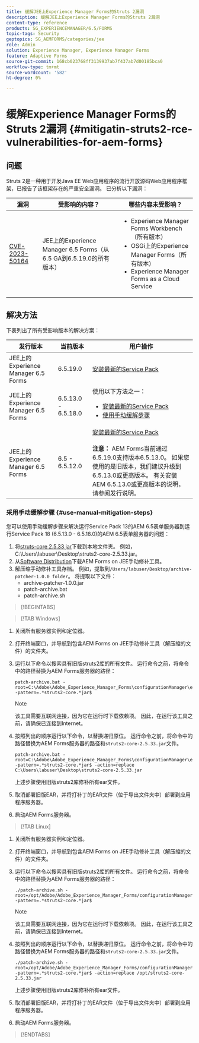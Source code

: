 ```yaml
---
title: 缓解JEE上Experience Manager Forms的Struts 2漏洞
description: 缓解JEE上Experience Manager Forms的Struts 2漏洞
content-type: reference
products: SG_EXPERIENCEMANAGER/6.5/FORMS
topic-tags: Security
geptopics: SG_AEMFORMS/categories/jee
role: Admin
solution: Experience Manager, Experience Manager Forms
feature: Adaptive Forms
source-git-commit: 168cb023768ff3139937ab7f437ab7d00185bca0
workflow-type: tm+mt
source-wordcount: '582'
ht-degree: 0%

---
```


# 缓解Experience Manager Forms的Struts 2漏洞 {#mitigatin-struts2-rce-vulnerabilities-for-aem-forms}

## 问题

Struts 2是一种用于开发Java EE Web应用程序的流行开放源码Web应用程序框架，已报告了该框架存在的严重安全漏洞。 已分析以下漏洞：

| 漏洞 | 受影响的内容？ | 哪些内容未受影响？ |
|---|---|---|
| [CVE-2023-50164](https://cve.mitre.org/cgi-bin/cvename.cgi?name=2023-50164) | JEE上的Experience Manager 6.5 Forms（从6.5 GA到6.5.19.0的所有版本） | <ul><li> Experience Manager Forms Workbench（所有版本）</li> <li> OSGi上的Experience Manager Forms（所有版本） </li> <li> Experience Manager Forms as a Cloud Service </li> <ul> |

## 解决方法

下表列出了所有受影响版本的解决方案：

| 发行版本 | 当前版本 | 用户操作 |
|---|---|---|
| JEE上的Experience Manager 6.5 Forms | 6.5.19.0 | [安装最新的Service Pack](https://experienceleague.adobe.com/docs/experience-manager-65-lts/release-notes/aem-forms-current-service-pack-installation-instructions.html?lang=en) |
| JEE上的Experience Manager 6.5 Forms | 6.5.13.0 - 6.5.18.0 | 使用以下方法之一： <ul><li>  <a href="https://experienceleague.adobe.com/docs/experience-manager-65-lts/release-notes/aem-forms-current-service-pack-installation-instructions.html?lang=en">安装最新的Service Pack </a> </li> <li> <a href ="#use-manual-mitigation-steps">使用手动缓解步骤</a> |
| JEE上的Experience Manager 6.5 Forms | 6.5 - 6.5.12.0 | [安装最新的Service Pack](https://experienceleague.adobe.com/docs/experience-manager-65-lts/release-notes/aem-forms-current-service-pack-installation-instructions.html?lang=en) </br> </br> **注意：** AEM Forms当前通过6.5.19.0支持版本6.5.13.0。 如果您使用的是旧版本，我们建议升级到6.5.13.0或更高版本。 有关安装AEM 6.5.13.0或更高版本的说明，请参阅发行说明。 |

### 采用手动缓解步骤 {#use-manual-mitigation-steps}

您可以使用手动缓解步骤来解决运行Service Pack 13的AEM 6.5表单服务器到运行Service Pack 18 (6.5.13.0 - 6.5.18.0)的AEM 6.5表单服务器的问题：

1. 将[struts-core 2.5.33 jar](https://repo1.maven.org/maven2/org/apache/struts/struts2-core/2.5.33/struts2-core-2.5.33.jar)下载到本地文件夹。 例如，C:\Users\labuser\Desktop\struts2-core-2.5.33.jar。
1. 从[Software Distribution](https://experience.adobe.com/#/downloads/content/software-distribution/en/aem.html?package=/content/software-distribution/en/details.html/content/dam/aem/public/adobe/packages/cq650/servicepack/fd/patch_utility/archive-patcher-1.0.0.zip)下载AEM Forms on JEE手动修补工具。
1. 解压缩手动修补工具存档。 例如，提取到`/Users/labuser/Desktop/archive-patcher-1.0.0 folder`。 将提取以下文件：
   * archive-patcher-1.0.0.jar
   * patch-archive.bat
   * patch-archive.sh

>[!BEGINTABS]

>[!TAB Windows]

1. 关闭所有服务器实例和定位器。

1. 打开终端窗口，并导航到包含AEM Forms on JEE手动修补工具（解压缩的文件）的文件夹。

1. 运行以下命令以搜索具有旧版struts2库的所有文件。 运行命令之前，将命令中的路径替换为AEM Forms服务器的路径：


   ```
   patch-archive.bat -root=C:\Adobe\Adobe_Experience_Manager_Forms\configurationManager\export -pattern=.*struts2-core.*jar$
   ```

   >[!NOTE]
   >
   >
   >该工具需要互联网连接，因为它在运行时下载依赖项。 因此，在运行该工具之前，请确保已连接到Internet。

1. 按照列出的顺序运行以下命令，以替换递归原位。 运行命令之前，将命令中的路径替换为AEM Forms服务器的路径和`struts2-core-2.5.33.jar`文件。



   ```
   patch-archive.bat -root=C:\Adobe\Adobe_Experience_Manager_Forms\configurationManager\export -pattern=.*struts2-core.*jar$ -action=replace C:\Users\labuser\Desktop\struts2-core-2.5.33.jar
   ```

   上述步骤使用旧版struts2库修补所有ear文件。

1. 取消部署旧版EAR，并将打补丁的EAR文件（位于导出文件夹中）部署到应用程序服务器。

1. 启动AEM Forms服务器。

>[!TAB Linux]

1. 关闭所有服务器实例和定位器。

1. 打开终端窗口，并导航到包含AEM Forms on JEE手动修补工具（解压缩的文件）的文件夹。

1. 运行以下命令以搜索具有旧版struts2库的所有文件。 运行命令之前，将命令中的路径替换为AEM Forms服务器的路径：


   ```
   ./patch-archive.sh -root=/opt/Adobe/Adobe_Experience_Manager_Forms/configurationManager/export/ -pattern=.*struts2-core.*jar$
   ```

   >[!NOTE]
   >
   >
   >该工具需要互联网连接，因为它在运行时下载依赖项。 因此，在运行该工具之前，请确保已连接到Internet。

1. 按照列出的顺序运行以下命令，以替换递归原位。 运行命令之前，将命令中的路径替换为AEM Forms服务器的路径和`struts2-core-2.5.33.jar`文件。



   ```
   ./patch-archive.sh -root=/opt/Adobe/Adobe_Experience_Manager_Forms/configurationManager/export/ -pattern=.*struts2-core.*jar$ -action=replace /opt/struts2-core-2.5.33.jar
   ```

   上述步骤使用旧版struts2库修补所有ear文件。

1. 取消部署旧版EAR，并将打补丁的EAR文件（位于导出文件夹中）部署到应用程序服务器。

1. 启动AEM Forms服务器。

>[!ENDTABS]




<!-- 
### Manual patching tool 


>[!BEGINTABS]

>[!TAB Windows]

    ```
    
    patch-archive.bat [-root=dir-or-file] [-pattern=regex] [-action=list(default)|delete|replace <replacement-file>]

    ```

* **dir-or-file**: Specifies path of directory containing multiple archives to patch. The default path for AEM Forms on JEE is <>. 
* **regex**: Specifies regular expression identifying a file or an archive entry to patch. It is tested against each file's or archive entry's absolute path. For example, the pattern `.*struts2-core-2.5.30.jar$` search for all the lines that end with the exact string `struts2-core-2.5.30.jar`.
* **list**: Lists the matched files or archive entries. It recursively searches for and reports all instances of the supplied pattern matched in any entry present in any archive file (zip/jar/war/ear) inside the supplied root directory. No changes are made to any file. It is the default action of the tool, when no action is specified.
* **delete**: Deletes the matched files or archive entries. If the matched entity is an archive, deletion happens before traversing it. This prevents any potentially matching entries inside it from being reported.  
* **replace**: Substitutes the matched files or archive entries with the supplied replacement. If the matched entity is an archive, replacement happens before traversing it. This prevents any potentially matching entries inside it from being reported.

>[!TAB macOS]

    ```
    
    patch-archive.sh [-root=dir-or-file] [-pattern=regex] [-action=list(default)|delete|replace <replacement-file>]

    ```

* **dir-or-file**: Specifies path of directory containing multiple archives to patch. The default path for AEM Forms on JEE is <>. 
* **regex**: Specifies regular expression identifying a file or an archive entry to patch. It is tested against each file's or archive entry's absolute path. For example, the pattern `.*struts2-core-2.5.30.jar$` search for all the lines that end with the exact string `struts2-core-2.5.30.jar`.
* **list**: Lists the matched files or archive entries. It recursively searches for and reports all instances of the supplied pattern matched in any entry present in any archive file (zip/jar/war/ear) inside the supplied root directory. No changes are made to any file. It is the default action of the tool, when no action is specified.
* **delete**: Deletes the matched files or archive entries. If the matched entity is an archive, deletion happens before traversing it. This prevents any potentially matching entries inside it from being reported.  
* **replace**: Substitutes the matched files or archive entries with the supplied replacement. If the matched entity is an archive, replacement happens before traversing it. This prevents any potentially matching entries inside it from being reported.  

>[!TAB Linux]

    ```
    
    patch-archive.sh [-root=dir-or-file] [-pattern=regex] [-action=list(default)|delete|replace <replacement-file>]

    ```

* **dir-or-file**: Specifies path of directory containing multiple archives to patch. The default path for AEM Forms on JEE is <>. 
* **regex**: Specifies regular expression identifying a file or an archive entry to patch. It is tested against each file's or archive entry's absolute path. For example, the pattern `.*struts2-core-2.5.30.jar$` search for all the lines that end with the exact string `struts2-core-2.5.30.jar`.
* **list**: Lists the matched files or archive entries. It recursively searches for and reports all instances of the supplied pattern matched in any entry present in any archive file (zip/jar/war/ear) inside the supplied root directory. No changes are made to any file. It is the default action of the tool, when no action is specified.
* **delete**: Deletes the matched files or archive entries. If the matched entity is an archive, deletion happens before traversing it. This prevents any potentially matching entries inside it from being reported.  
* **replace**: Substitutes the matched files or archive entries with the supplied replacement. If the matched entity is an archive, replacement happens before traversing it. This prevents any potentially matching entries inside it from being reported.  



>[!ENDTABS]









-->
